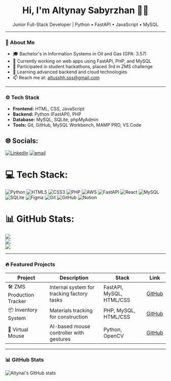 <h1 align="center">Hi, I'm Altynay Sabyrzhan 👩‍💻</h1>
<p align="center">Junior Full-Stack Developer | Python • FastAPI • JavaScript • MySQL</p>

---

### 🧠 About Me

- 🎓 Bachelor's in Information Systems in Oil and Gas (GPA: 3.57)
- 🔭 Currently working on web apps using FastAPI, PHP, and MySQL
- 👯 Participated in student hackathons, placed 3rd in ZMS challenge
- 🌱 Learning advanced backend and cloud technologies
- 📫 Reach me at: altusshh.sss@gmail.com

---

### ⚙️ Tech Stack

- **Frontend:** HTML, CSS, JavaScript
- **Backend:** Python (FastAPI), PHP
- **Database:** MySQL, SQLite, phpMyAdmin
- **Tools:** Git, GitHub, MySQL Workbench, MAMP PRO, VS Code

## 🌐 Socials:
[![LinkedIn](https://img.shields.io/badge/LinkedIn-%230077B5.svg?logo=linkedin&logoColor=white)](https://linkedin.com/in/https://www.linkedin.com/in/altynai-sabyrzhan963/) [![email](https://img.shields.io/badge/Email-D14836?logo=gmail&logoColor=white)](mailto:altusshh.sss@gmail.com) 

# 💻 Tech Stack:
![Python](https://img.shields.io/badge/python-3670A0?style=for-the-badge&logo=python&logoColor=ffdd54) ![HTML5](https://img.shields.io/badge/html5-%23E34F26.svg?style=for-the-badge&logo=html5&logoColor=white) ![CSS3](https://img.shields.io/badge/css3-%231572B6.svg?style=for-the-badge&logo=css3&logoColor=white) ![PHP](https://img.shields.io/badge/php-%23777BB4.svg?style=for-the-badge&logo=php&logoColor=white) ![AWS](https://img.shields.io/badge/AWS-%23FF9900.svg?style=for-the-badge&logo=amazon-aws&logoColor=white) ![FastAPI](https://img.shields.io/badge/FastAPI-005571?style=for-the-badge&logo=fastapi) ![React](https://img.shields.io/badge/react-%2320232a.svg?style=for-the-badge&logo=react&logoColor=%2361DAFB) ![MySQL](https://img.shields.io/badge/mysql-4479A1.svg?style=for-the-badge&logo=mysql&logoColor=white) ![SQLite](https://img.shields.io/badge/sqlite-%2307405e.svg?style=for-the-badge&logo=sqlite&logoColor=white) ![Figma](https://img.shields.io/badge/figma-%23F24E1E.svg?style=for-the-badge&logo=figma&logoColor=white) ![Git](https://img.shields.io/badge/git-%23F05033.svg?style=for-the-badge&logo=git&logoColor=white) ![GitHub](https://img.shields.io/badge/github-%23121011.svg?style=for-the-badge&logo=github&logoColor=white) ![Notion](https://img.shields.io/badge/Notion-%23000000.svg?style=for-the-badge&logo=notion&logoColor=white)
# 📊 GitHub Stats:
![](https://github-readme-stats.vercel.app/api?username=Altyn-moon&theme=jolly&hide_border=false&include_all_commits=false&count_private=false)<br/>
![](https://nirzak-streak-stats.vercel.app/?user=Altyn-moon&theme=jolly&hide_border=false)<br/>
![](https://github-readme-stats.vercel.app/api/top-langs/?username=Altyn-moon&theme=jolly&hide_border=false&include_all_commits=false&count_private=false&layout=compact)

<!-- Proudly created with GPRM ( https://gprm.itsvg.in ) -->
---

### 🔥 Featured Projects

| Project | Description | Stack | Link |
|--------|-------------|-------|------|
| 🛠 ZMS Production Tracker | Internal system for tracking factory tasks | FastAPI, MySQL, HTML/CSS | [GitHub](https://github.com/Altyn-moon/ZMS-project) |
| 📦 Inventory System | Materials tracking for construction | PHP, MySQL, HTML/CSS | [GitHub](https://github.com/Altyn-moon/Sandyq) |
| 🎯 Virtual Mouse | AI-based mouse controller with gestures | Python, OpenCV | [GitHub](https://github.com/Altyn-moon/Virtual-mouse) |

---

### 📊 GitHub Stats

![Altynai's GitHub stats](https://github-readme-stats.vercel.app/api?username=Altyn-moon&show_icons=true&theme=radical)

